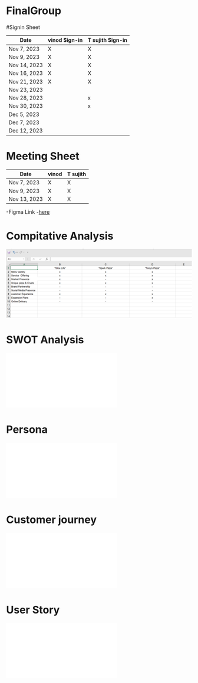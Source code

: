 # FinalGroup

#Signin Sheet

| Date        | vinod Sign-in    | T sujith Sign-in |
|-------------|------------------|------------------|
| Nov 7, 2023 |      X           |       X          |
| Nov 9, 2023 |      X           |       X          |            
| Nov 14, 2023|      X           |       X          |
| Nov 16, 2023|      X           |       X          |
| Nov 21, 2023|      X           |       X          |
| Nov 23, 2023|                  |                  |
| Nov 28, 2023|                  |        x         |
| Nov 30, 2023|                  |        x         |
| Dec 5, 2023 |                  |                  |
| Dec 7, 2023 |                  |                  |
| Dec 12, 2023|                  |                  |





# Meeting Sheet


| Date        |     vinod        |     T sujith     |
|-------------|------------------|------------------|
| Nov 7, 2023 |       X          |       X          |
| Nov 9, 2023 |       X          |       X          |            
| Nov 13, 2023|       X          |       X          |


-Figma Link -[here](https://www.figma.com/file/7WDtgAsxx5uEsr9LPV1db2/Untitled?type=design&node-id=0-1&mode=design&t=pAz5mLgMwKwYxuET-0)

# Compitative Analysis  
![Screenshot of compitativeAnalysis preview](CompitativeAnalysis.png)

# SWOT Analysis
![Swot file preview](SWOTAnalysis.md)

# Persona
![Persona file preview](Persona.md)

# Customer journey
![Customer file preview](CustomerJourney.md)

# User Story
![User file preview](UserStory.md)
